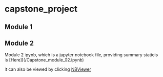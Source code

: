 # capstone_project
## Module 1 
## Module 2
Module 2 ipynb, which is a jupyter notebook file, providing summary staticis is [Here])(/Capstone_module_02.ipynb)

It can also be viewed by clicking [NBViewer](https://nbviewer.org/github/bryantoca/capstone_project/blob/59ae45b4d4dfe117d56f179768cb4a20a5cb9d6c/Capstone_module_02.ipynb)
